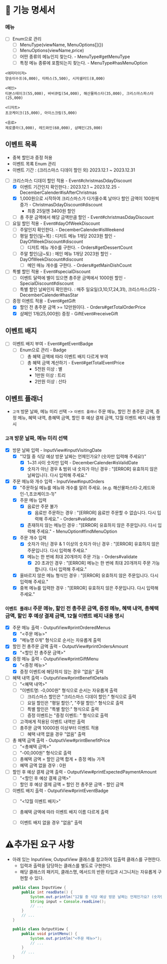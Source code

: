 # 🚀 기능 명세서

### 메뉴
- [ ] Enum으로 관리
  - [ ] MenuType(viewName, MenuOptions[]{})
  - [ ] MenuOptions(viewName,price)
  - [ ] 어떤 종류의 메뉴인지 찾는다. - MenuType#getMenuType
  - [ ] 특정 메뉴 종류에 포함되는지 찾는다. - MenuType#hasMenuOption
```
<애피타이저>
양송이수프(6,000), 타파스(5,500), 시저샐러드(8,000)

<메인>
티본스테이크(55,000), 바비큐립(54,000), 해산물파스타(35,000), 크리스마스파스타(25,000)

<디저트>
초코케이크(15,000), 아이스크림(5,000)

<음료>
제로콜라(3,000), 레드와인(60,000), 샴페인(25,000)
```
## 이벤트 목록
- 중복 할인과 증정 허용
- 이벤트 목록 Enum 관리
- 이벤트 기간 : (크리스마스 디데이 할인 외) 2023.12.1 ~ 2023.12.31
- [ ] 크리스마스 디데이 할인 적용 - Event#christmasDdayDiscount
  - [x] 이벤트 기간인지 확인한다.: 2023.12.1 ~ 2023.12.25 - DecemberCalender#isAfterChristmas
  - [x] 1,000원으로 시작하여 크리스마스가 다가올수록 날마다 할인 금액이 100원씩 증가 - ChristmasDdayDiscount#discount
    - 최종 25일엔 3400원 할인
  - [ ] 총 주문 금액에서 해당 금액만큼 할인 - Event#christmasDdayDiscount
- [ ] 요일 할인 적용 - Event#dayOfWeekDiscount
  - [ ] 주말인지 확인한다. - DecemberCalender#isWeekend
  - [ ] 평일 할인(일~목) : 디저트 메뉴 1개당 2023원 할인 - DayOfWeekDiscount#discount
    - [ ] 디저트 메뉴 개수를 구한다. - Orders#getDessertCount
  - [ ] 주말 할인(금~토) : 메인 메뉴 1개당 2023원 할인 - DayOfWeekDiscount#discount
    - [ ] 메인 매뉴 개수를 구한다. - Orders#getMainDishCount
- [ ] 특별 할인 적용 - Event#specialDiscount
  - [ ] 이벤트 달력에 별이 있으면 총주문 금액에서 1000원 할인 - SpecialDiscount#discount
  - [ ] 특별 할인 날짜인지 확인한다. : 매주 일요일(3,10,17,24,31), 크리스마스(25) - DecemberCalender#hasStar
- [ ] 증정 이벤트 적용 - Event#getGift
  - [x] 할인 전 총주문 금액 >= 12만원이다. - Orders#getTotalOrderPrice
  - [x] 샴페인 1개(25,000원) 증정 - GiftEvent#receiveGift
## 이벤트 배지
- [ ] 이벤트 배지 부여 - Event#getEventBadge
  - [ ] Enum으로 관리 - Badge
    - [ ] 총 혜택 금액에 따라 이벤트 배지 다르게 부여
    - [ ] 총 혜택 금액 계산하기 - Event#getTotalEventPrice
        - 5천원 이상 : 별
        - 1만원 이상 : 트리
        - 2만원 이상 : 산타
## 이벤트 플래너
- `고객` 방문 날짜, 메뉴 미리 선택 -> `이벤트 플래너` 주문 메뉴, 할인 전 총주문 금액, 증정 메뉴, 혜택 내역, 총혜택 금액, 할인 후 예상 결제 금액, 12월 이벤트 배지 내용 명시
### `고객` 방문 날짜, 메뉴 미리 선택
- [x] 방문 날짜 입력 - InputView#inputVisitingDate
  - [x] "12월 중 식당 예상 방문 날짜는 언제인가요? (숫자만 입력해 주세요!)"
    - [x] 1~31 사이 숫자만 입력 - DecemberCalender#isValidDate
    - [x] 숫자가 아닌 경우 & 범위 내 숫자가 아닌 경우 :  "[ERROR] 유효하지 않은 날짜입니다. 다시 입력해 주세요."
- [x] 주문 메뉴와 개수 입력 - InputView#inputOrders
  - [x] "주문하실 메뉴를 메뉴와 개수를 알려 주세요. (e.g. 해산물파스타-2,레드와인-1,초코케이크-1)"
  - [x] 주문 메뉴 입력
    - [x] 음료만 주문 불가 
      -[x] 음료만 주문하는 경우 : "[ERROR] 음료만 주문할 수 없습니다. 다시 입력해 주세요." - Orders#validate
    - [x] 존재하지 않는 메뉴인 경우 : "[ERROR] 유효하지 않은 주문입니다. 다시 입력해 주세요." - MenuOption#findMenuOption
  - [x] 주문 개수 입력
    - [x] 숫자가 아닌 경우 & 1 이상의 숫자가 아닌 경우 : "[ERROR] 유효하지 않은 주문입니다. 다시 입력해 주세요."
    - [x] 메뉴는 한 번에 최대 20개까지 주문 가능 - Orders#validate
      - [x] 20 초과인 경우 : "[ERROR] 메뉴는 한 번에 최대 20개까지 주문 가능합니다. 다시 입력해 주세요."
  - [x] 올바르지 않은 메뉴 형식인 경우 : "[ERROR] 유효하지 않은 주문입니다. 다시 입력해 주세요."
  - [x] 중복 메뉴를 입력한 경우 : "[ERROR] 유효하지 않은 주문입니다. 다시 입력해 주세요."
### `이벤트 플래너` 주문 메뉴, 할인 전 총주문 금액, 증정 메뉴, 혜택 내역, 총혜택 금액, 할인 후 예상 결제 금액, 12월 이벤트 배지 내용 명시
- [x] 주문 메뉴 출력 - OutputView#printOrderedMenus
  - [x] "<주문 메뉴>" 
  - [x] "메뉴명 0개" 형식으로 순서는 자유롭게 출력
- [x] 할인 전 총주문 금액 출력 - OutputView#printOrdersAmount
  - [x] "<할인 전 총주문 금액>"
- [x] 증정 메뉴 출력 - OutputView#printGiftMenu
  - [x] "<증정 메뉴>"
  - [x] 증정 이벤트에 해당하지 않는 경우 "없음" 출력
- [ ] 혜택 내역 출력 - OutputView#printBenefitDetails
  - [ ] "<혜택 내역>"
  - [ ] "이벤트명: -0,000원" 형식으로 순서는 자유롭게 출력
    - [ ] 크리스마스 할인은 "크리스마스 디데이 할인:" 형식으로 출력
    - [ ] 요일 할인은 "평일 할인:", "주말 할인:" 형식으로 출력
    - [ ] 특별 할인은 "특별 할인:" 형식으로 출력
    - [ ] 증정 이벤트는 "증정 이벤트: " 형식으로 출력
  - [ ] 고객에게 적용된 이벤트 내역만 출력
  - [ ] 총주문 금액 10000원 이상부터 이벤트 적용
    - [ ] 혜택 내역 없을 경우 "없음" 출력
- [ ] 총 혜택 금액 출력 - OutputView#printBenefitPrice
  - [ ] "<총혜택 금액>"
  - [ ] "-00,000원" 형식으로 출력
  - [ ] 총혜택 금액 = 할인 금액 합게 + 증정 메뉴 가격
  - [ ] 혜택 금액 없을 경우 : 0원
- [ ] 할인 후 예상 결제 금액 출력 - OutputView#printExpectedPaymentAmount
  - [ ] "<할인 후 예상 결졔 금액>"
  - [ ] 할인 후 예상 결제 금액 = 할인 전 총주문 금액 - 할인 금액
- [ ] 이벤트 배지 출력 - OutputView#printEventBadge
  - [ ] "<12월 이벤트 배지>"
  - [ ] 총혜택 금액에 따라 이벤트 배지 이름 다르게 출력
  - [ ] 이벤트 배지 없을 경우 "없음" 출력


# ⚠️추가된 요구 사항
- 아래 있는 InputView, OutputView 클래스를 참고하여 입출력 클래스를 구현한다.
  - 입력과 출력을 담당하는 클래스를 별도로 구현한다.
  - 해당 클래스의 패키지, 클래스명, 메서드의 반환 타입과 시그니처는 자유롭게 구현할 수 있다.
  ```java
  public class InputView {
      public int readDate() {
          System.out.println("12월 중 식당 예상 방문 날짜는 언제인가요? (숫자만 입력해 주세요!)");
          String input = Console.readLine();    
          // ...
      }
      // ...
  }
  ```
  ```java
  public class OutputView {
      public void printMenu() {
          System.out.println("<주문 메뉴>");
          // ...
      }
      // ...
  }
  ```